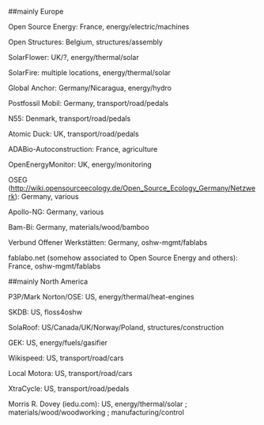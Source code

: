 ##mainly Europe

Open Source Energy: France, energy/electric/machines

Open Structures: Belgium, structures/assembly

SolarFlower: UK/?, energy/thermal/solar

SolarFire: multiple locations, energy/thermal/solar

Global Anchor: Germany/Nicaragua, energy/hydro

Postfossil Mobil: Germany, transport/road/pedals

N55: Denmark, transport/road/pedals

Atomic Duck: UK, transport/road/pedals

ADABio-Autoconstruction: France, agriculture

OpenEnergyMonitor: UK, energy/monitoring

OSEG (http://wiki.opensourceecology.de/Open_Source_Ecology_Germany/Netzwerk): Germany, various

Apollo-NG: Germany, various

Bam-Bi: Germany, materials/wood/bamboo

Verbund Offener Werkstätten: Germany, oshw-mgmt/fablabs

fablabo.net (somehow associated to Open Source Energy and others): France, oshw-mgmt/fablabs


##mainly North America

P3P/Mark Norton/OSE: US, energy/thermal/heat-engines

SKDB: US, floss4oshw

SolaRoof: US/Canada/UK/Norway/Poland, structures/construction

GEK: US, energy/fuels/gasifier

Wikispeed: US, transport/road/cars

Local Motora: US, transport/road/cars

XtraCycle: US, transport/road/pedals

Morris R. Dovey (iedu.com): US, energy/thermal/solar ; materials/wood/woodworking ; manufacturing/control 

